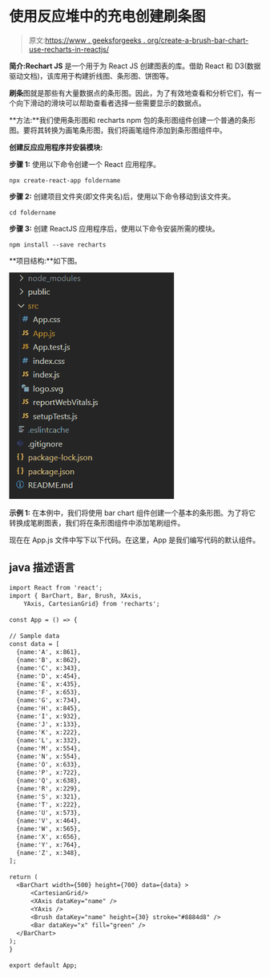 # 使用反应堆中的充电创建刷条图

> 原文:[https://www . geeksforgeeks . org/create-a-brush-bar-chart-use-recharts-in-reactjs/](https://www.geeksforgeeks.org/create-a-brush-bar-chart-using-recharts-in-reactjs/)

**简介:Rechart JS** 是一个用于为 React JS 创建图表的库。借助 React 和 D3(数据驱动文档)，该库用于构建折线图、条形图、饼图等。

**刷条**图就是那些有大量数据点的条形图。因此，为了有效地查看和分析它们，有一个向下滑动的滑块可以帮助查看者选择一些需要显示的数据点。

**方法:**我们使用条形图和 recharts npm 包的条形图组件创建一个普通的条形图。要将其转换为画笔条形图，我们将画笔组件添加到条形图组件中。

**创建反应应用程序并安装模块:**

**步骤 1:** 使用以下命令创建一个 React 应用程序。

```
npx create-react-app foldername
```

**步骤 2:** 创建项目文件夹(即文件夹名)后，使用以下命令移动到该文件夹。

```
cd foldername
```

**步骤 3:** 创建 ReactJS 应用程序后，使用以下命令安装所需的模块。

```
npm install --save recharts
```

**项目结构:**如下图。

![](img/f04ae0d8b722a9fff0bd9bd138b29c23.png)

**示例 1:** 在本例中，我们将使用 bar chart 组件创建一个基本的条形图。为了将它转换成笔刷图表，我们将在条形图组件中添加笔刷组件。

现在在 App.js 文件中写下以下代码。在这里，App 是我们编写代码的默认组件。

## java 描述语言

```
import React from 'react';
import { BarChart, Bar, Brush, XAxis, 
    YAxis, CartesianGrid} from 'recharts';

const App = () => {

// Sample data
const data = [
  {name:'A', x:861},
  {name:'B', x:862},
  {name:'C', x:343},
  {name:'D', x:454},
  {name:'E', x:435},
  {name:'F', x:653},
  {name:'G', x:734},
  {name:'H', x:845},
  {name:'I', x:932},
  {name:'J', x:133},
  {name:'K', x:222},
  {name:'L', x:332},
  {name:'M', x:554},
  {name:'N', x:554},
  {name:'O', x:633},
  {name:'P', x:722},
  {name:'Q', x:638},
  {name:'R', x:229},
  {name:'S', x:321},
  {name:'T', x:222},
  {name:'U', x:573},
  {name:'V', x:464},
  {name:'W', x:565},
  {name:'X', x:656},
  {name:'Y', x:764},
  {name:'Z', x:348},
];

return (
  <BarChart width={500} height={700} data={data} >
      <CartesianGrid/>
      <XAxis dataKey="name" />
      <YAxis />
      <Brush dataKey="name" height={30} stroke="#8884d8" />
      <Bar dataKey="x" fill="green" />
  </BarChart>
);
}

export default App;
```